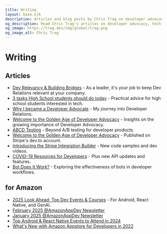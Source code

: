 ```yaml
---
title: Writing
layout: base.njk
description: Articles and blog posts by Chris Trag on developer advocacy, tech leadership, and building developer communities.
og_description: Read Chris Trag's articles on developer advocacy, tech leadership, and building bridges between developers and platforms.
og_image: https://trag.dev/img/global/trag.png
og_image_alt: Chris Trag
---
```


# Writing

## Articles

* [Dev Relevancy & Building Bridges](https://blog.trag.dev/dev-relevancy-building-bridges) - As a leader, it's your job to keep Dev Relations relevant at your company.
* [3 tasks High School students should do today](https://blog.trag.dev/3-tasks-for-high-schoolers) - Practical advice for high school students interested in tech.
* [Why I became a Developer Advocate](https://blog.trag.dev/why-i-became-a-developer-advocate) - My journey into Developer Relations.
* [Welcome to the Golden Age of Developer Advocacy](https://blog.trag.dev/welcome-to-the-golden-age-of-developer-advocacy) - Insights on the growing importance of Developer Advocacy.
* [ABCD Testing](https://dev.to/trag/abcd-testing-4li3) - Beyond A/B testing for developer products.
* [Welcome to the Golden Age of Developer Advocacy](https://dev.to/stripe/welcome-to-the-golden-age-of-developer-advocacy-51fe) - Published on Stripe's dev.to account.
* [Introducing the Stripe Integration Builder](https://dev.to/stripe/introducing-the-stripe-integration-builder-new-code-samples-and-dev-videos-254d) - New code samples and dev videos.
* [COVID-19 Resources for Developers](https://dev.to/stripe/covid-19-resources-for-developers-plus-new-api-updates-and-features-2ekf) - Plus new API updates and features.
* [Bot Does It Work?](https://medium.com/@ctraganos/bot-does-it-work-ec29644ab3ca) - Exploring the effectiveness of bots in developer workflows.

## for Amazon
* [2025 Look Ahead: Top Dev Events & Courses](https://dev.to/amazonappdev/2025-look-ahead-top-dev-events-courses-for-android-react-native-and-genai-4bd3) - For Android, React Native, and GenAI.
* [February 2025 @AmazonAppDev Newsletter](https://dev.to/amazonappdev/february-2025-amazonappdev-newsletter-1im0)
* [January 2025 @AmazonAppDev Newsletter](https://dev.to/amazonappdev/january-2025-amazonappdev-newsletter-2e8n)
* [Top Android & React Native Events to Attend in 2024](https://dev.to/amazonappdev/top-android-react-native-events-to-attend-in-2024-477e)
* [What's New with Amazon Appstore for Developers in 2022](https://dev.to/amazonappdev/whats-new-with-amazon-appstore-for-developers-in-2022-slides-52me)


